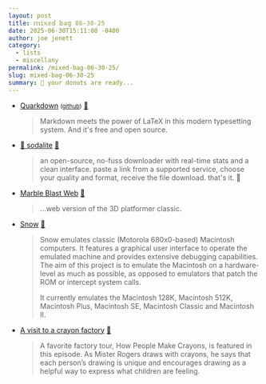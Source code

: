 ```yaml
---
layout: post
title: 𝕞𝕚𝕩𝕖𝕕 𝕓𝕒𝕘 𝟘𝟞-𝟛𝟘-𝟚𝟝
date: 2025-06-30T15:11:08 -0400
author: joe jenett
category:
  - lists
  - miscellany
permalink: /mixed-bag-06-30-25/
slug: mixed-bag-06-30-25
summary: 🍩 your donuts are ready...
---
```

<ul class="links">
	<li><a title="Markdown with superpowers" href="https://quarkdown.com/">Quarkdown</a> <small>(<a href="https://github.com/iamgio/quarkdown">github</a>)</small> <a title="source" href="https://pinboard.in/u:jugglebird">📌</a><blockquote><p>Markdown meets the power of LaTeX in this modern typesetting system. And it's free and open source.</p></blockquote></li>
	<li><a title="GitHub - oterin/sodalite: open. paste. save." href="https://github.com/oterin/sodalite">🌊 sodalite</a> <a title="source" href="https://pinboard.in/u:tdjones">📌</a><blockquote><p>an open-source, no-fuss downloader with real-time stats and a clean interface. paste a link from a supported service, choose your quality and format, receive the file download. that's it. 🎯</p></blockquote></li>
	<li><a href="https://marbleblast.vaniverse.io/">Marble Blast Web</a> <a title="source" href="https://pinboard.in/u:dhotson">📌</a><blockquote><p>...web version of the 3D platformer classic.</p></blockquote></li>
	<li><a title="Classic Macintosh emulator" href="https://snowemu.com/">Snow</a> <a title="source" href="https://pinboard.in/u:roger">📌</a><blockquote><p>Snow emulates classic (Motorola 680x0-based) Macintosh computers. It features a graphical user interface to operate the emulated machine and provides extensive debugging capabilities. The aim of this project is to emulate the Macintosh on a hardware-level as much as possible, as opposed to emulators that patch the ROM or intercept system calls.</p><p>It currently emulates the Macintosh 128K, Macintosh 512K, Macintosh Plus, Macintosh SE, Macintosh Classic and Macintosh II.</p></blockquote></li>
	<li><a title="Mister Rogers' Neighborhood" href="https://www.misterrogers.org/episodes/a-visit-to-a-crayon-factory/">A visit to a crayon factory</a> <a title="source" href="https://pinboard.in/u:driscoll">📌</a><blockquote><p>A favorite factory tour, How People Make Crayons, is featured in this episode. As Mister Rogers draws with crayons, he says that each person’s drawing is unique and encourages drawing as a helpful way to express what children are feeling.</p></blockquote></li>
</ul>
<a href="https://brid.gy/publish/mastodon"></a>